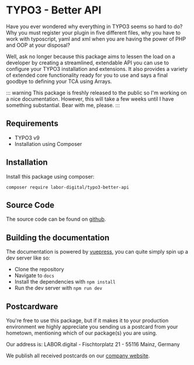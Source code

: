 # TYPO3 - Better API
Have you ever wondered why everything in TYPO3 seems so hard to do? Why you must register your plugin in five different files,
why you have to work with typoscript, yaml and xml when you are having the power of PHP and OOP at your disposal?

Well, ask no longer because this package aims to lessen the load on a developer by creating a streamlined,
extendable API you can use to configure your TYPO3 installation and extensions. It also provides a variety of extended 
core functionality ready for you to use and says a final goodbye to defining your TCA using Arrays.

::: warning
This package is freshly released to the public so I'm working on a nice documentation.
However, this will take a few weeks until I have something substantial. Bear with me, please.
:::

## Requirements

- TYPO3 v9
- Installation using Composer

## Installation
Install this package using composer:

```
composer require labor-digital/typo3-better-api
```

## Source Code
The source code can be found on [github](https://github.com/labor-digital/typo3-better-api).

## Building the documentation
The documentation is powered by [vuepress](https://vuepress.vuejs.org/), you can quite simply spin up a dev server like so:

- Clone the repository
- Navigate to ```docs```
- Install the dependencies with ```npm install```
- Run the dev server with ```npm run dev```

## Postcardware
You're free to use this package, but if it makes it to your production environment we highly appreciate you sending us a postcard from your hometown, mentioning which of our package(s) you are using.

Our address is: LABOR.digital - Fischtorplatz 21 - 55116 Mainz, Germany

We publish all received postcards on our [company website](https://labor.digital). 
